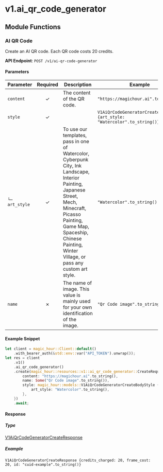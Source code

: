 # v1.ai_qr_code_generator

## Module Functions
### AI QR Code <a name="create"></a>

Create an AI QR code. Each QR code costs 20 credits.

**API Endpoint**: `POST /v1/ai-qr-code-generator`

#### Parameters

| Parameter | Required | Description | Example |
|-----------|:--------:|-------------|--------|
| `content` | ✓ | The content of the QR code. | `"https://magichour.ai".to_string()` |
| `style` | ✓ |  | `V1AiQrCodeGeneratorCreateBodyStyle {art_style: "Watercolor".to_string()}` |
| `└─ art_style` | ✓ | To use our templates, pass in one of Watercolor, Cyberpunk City, Ink Landscape, Interior Painting, Japanese Street, Mech, Minecraft, Picasso Painting, Game Map, Spaceship, Chinese Painting, Winter Village, or pass any custom art style. | `"Watercolor".to_string()` |
| `name` | ✗ | The name of image. This value is mainly used for your own identification of the image. | `"Qr Code image".to_string()` |

#### Example Snippet

```rust
let client = magic_hour::Client::default()
    .with_bearer_auth(&std::env::var("API_TOKEN").unwrap());
let res = client
    .v1()
    .ai_qr_code_generator()
    .create(magic_hour::resources::v1::ai_qr_code_generator::CreateRequest {
        content: "https://magichour.ai".to_string(),
        name: Some("Qr Code image".to_string()),
        style: magic_hour::models::V1AiQrCodeGeneratorCreateBodyStyle {
            art_style: "Watercolor".to_string(),
        },
    })
    .await;
```

#### Response

##### Type
[V1AiQrCodeGeneratorCreateResponse](/src/models/v1_ai_qr_code_generator_create_response.rs)

##### Example
`V1AiQrCodeGeneratorCreateResponse {credits_charged: 20, frame_cost: 20, id: "cuid-example".to_string()}`
<!-- CUSTOM DOCS START -->

<!-- CUSTOM DOCS END -->


